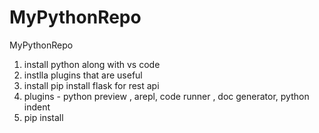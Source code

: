 # MyPythonRepo
MyPythonRepo
1. install python along with vs code
2. instlla plugins that are useful
3. install pip install flask for rest api
4. plugins - python preview , arepl, code runner , doc generator, python indent
5. pip install <plugin>